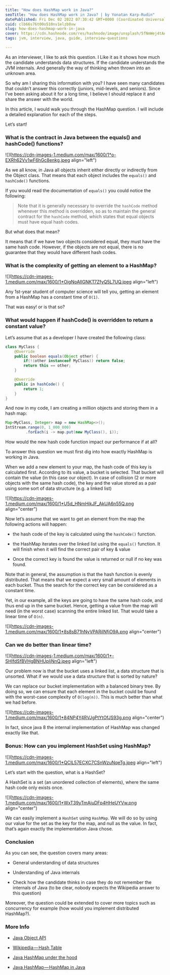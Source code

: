 ```yaml
---
title: "How does HashMap work in Java?"
seoTitle: "How does HashMap work in Java? | by Yonatan Karp-Rudin"
datePublished: Fri Dec 02 2022 07:30:42 GMT+0000 (Coordinated Universal Time)
cuid: clb66s76t00o510nv1elzb8vw
slug: how-does-hashmap-work-in-java
cover: https://cdn.hashnode.com/res/hashnode/image/unsplash/5fNmWej4tAA/upload/v1669958321199/uhaH3y1A1.jpeg
tags: jvm, interview, java, guide, interview-questions

---
```


As an interviewer, I like to ask this question. I Like it as it shows how much the candidate understands data structures. If the candidate understands the JVM internals. And generally the way of thinking when thrown into an unknown area.

So why am I sharing this information with you? I have seen many candidates that couldn’t answer this correctly (juniors, mid-levels, and seniors). Since I’ve been asking about it for a long time, I believe I should replace it and share the answer with the world.

In this article, I would walk you through the HashMap question. I will include a detailed explanation for each of the steps.

Let’s start!

### What is the contract in Java between the equals() and hashCode() functions?

![](https://cdn-images-1.medium.com/max/1600/1*o-EXRh62Vv1wF6hGc8enkg.jpeg align="left")

As we all know, in Java all objects inherit either directly or indirectly from the Object class. That means that each object includes the `equals()` and `hashCode()` functions.

If you would read the documentation of `equals()` you could notice the following:

> Note that it is generally necessary to override the `hashCode` method whenever this method is overridden, so as to maintain the general contract for the `hashCode` method, which states that equal objects must have equal hash codes.

But what does that mean?

It means that if we have two objects considered equal, they must have the same hash code. However, if the objects are not equal, there is no guarantee that they would have different hash codes.

### What is the complexity of getting an element to a HashMap?

![](https://cdn-images-1.medium.com/max/1600/1*OigNoAIlGNKT7ZfyQ5L7UQ.jpeg align="left")

Any 1st-year student of computer science will tell you, getting an element from a HashMap has a constant time of `O(1)`.

That was easy! or is that so?

### What would happen if hashCode() is overridden to return a constant value?

Let’s assume that as a developer I have created the following class:

```java
class MyClass {
    @Override
    public boolean equals(Object other) {
        if(!(other instanceof MyClass)) return false;
        return this == other;
    }

    @Override
    public in hashCode() {
        return 1;
    }
}
```

And now in my code, I am creating a million objects and storing them in a hash map:

```java
Map<MyClass, Integer> map = new HashMap<>();
IntStream.range(0, 1_000_000)
         .forEach(i -> map.put(new MyClass(), i));
```

How would the new hash code function impact our performance if at all?

To answer this question we must first dig into how exactly HashMap is working in Java.

When we add a new element to your map, the hash code of this key is calculated first. According to its value, a bucket is selected. That bucket will contain the value (in this case our object). In case of collision (2 or more objects with the same hash code), the key and the value stored as a pair using some sort of data structure (e.g. a linked list)

![](https://cdn-images-1.medium.com/max/1600/1*U5d_HNmHikJF_AkUA6n55Q.png align="center")

Now let’s assume that we want to get an element from the map the following actions will happen:

*   the hash code of the key is calculated using the `hashCode()` function.
    
*   the HashMap iterates over the linked list using the `equals()` function. It will finish when it will find the correct pair of key & value
    
*   Once the correct key is found the value is returned or null if no key was found.
    

Note that in general, the assumption is that the hash function is evenly distributed. That means that we expect a very small amount of elements in each bucket. Thus the search for the correct key can be considered as a constant time.

Yet, in our example, all the keys are going to have the same hash code, and thus end up in the same bucket. Hence, getting a value from the map will need (in the worst case) scanning the entire linked list. That would take a linear time of `O(n)`.

![](https://cdn-images-1.medium.com/max/1600/1*8s8sB71hNyVPARiINfjO9A.png align="center")

### Can we do better than linear time?

![](https://cdn-images-1.medium.com/max/1600/1*-SHIfdSfBVHgBNHUpIjNnQ.jpeg align="left")

Our problem now is that the bucket uses a linked list, a data structure that is unsorted. What if we would use a data structure that is sorted by nature?

We can replace our bucket implementation with a balanced binary tree. By doing so, we can ensure that each element in the bucket could be found with the worst-case complexity of `O(log(n))`. This is much better than what we had before.

![](https://cdn-images-1.medium.com/max/1600/1*84NP4Y4RVJgPtYtOfJS93g.png align="center")

In fact, since java 8 the internal implementation of HashMap was changed exactly like that.

### Bonus: How can you implement HashSet using HashMap?

![](https://cdn-images-1.medium.com/max/1600/1*QCIL57ECXC7CSnWzuNqeTg.jpeg align="left")

Let’s start with the question, what is a HashSet?

A HashSet is a set (an unordered collection of elements), where the same hash code only exists once.

![](https://cdn-images-1.medium.com/max/1600/1*WxT39yTmAiuDFp4HHeUYVw.png align="center")

We can easily implement a `HashSet` using `HashMap`. We will do so by using our value for the set as the key for the map, and null as the value. In fact, that’s again exactly the implementation Java chose.

### Conclusion

As you can see, the question covers many areas:

*   General understanding of data structures
    
*   Understanding of Java internals
    
*   Check how the candidate thinks in case they do not remember the internals of Java (to be clear, nobody expects the Wikipedia answer to this question)
    

Moreover, the question could be extended to cover more topics such as concurrency for example (how would you implement distributed HashMap?).

### More Info

*   [Java Object API](https://docs.oracle.com/javase/7/docs/api/java/lang/Object.html)
    
*   [Wikipedia — Hash Table](https://en.wikipedia.org/wiki/Hash_table)
    
*   [Java HashMap under the hood](https://www.baeldung.com/java-hashmap-advanced)
    
*   [Java HashMap — HashMap in Java](https://www.digitalocean.com/community/tutorials/java-hashmap)